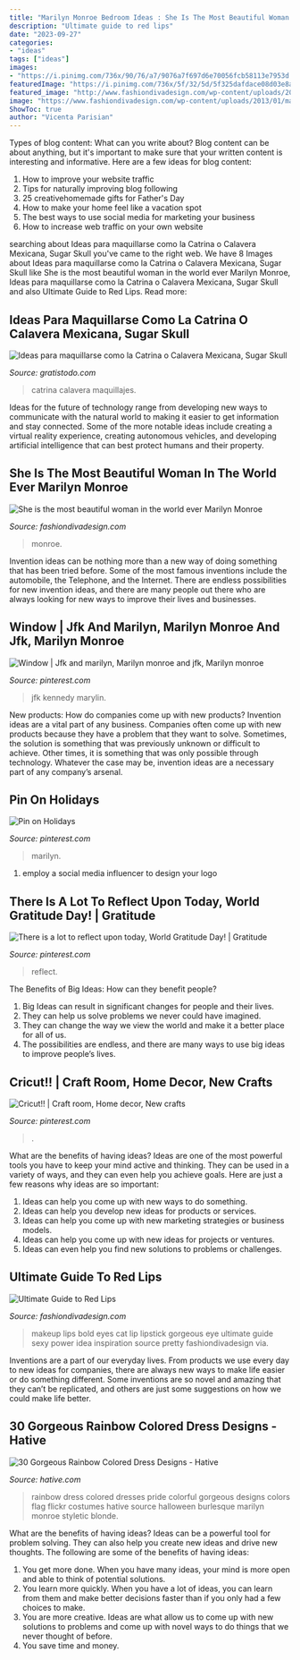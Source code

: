 ```yaml
---
title: "Marilyn Monroe Bedroom Ideas : She Is The Most Beautiful Woman In The World Ever Marilyn Monroe"
description: "Ultimate guide to red lips"
date: "2023-09-27"
categories:
- "ideas"
tags: ["ideas"]
images:
- "https://i.pinimg.com/736x/90/76/a7/9076a7f697d6e70056fcb58113e7953d.jpg"
featuredImage: "https://i.pinimg.com/736x/5f/32/5d/5f325dafdace08d03e8a97ecc83dfdf4--cricut.jpg"
featured_image: "http://www.fashiondivadesign.com/wp-content/uploads/2014/01/red-lips-cat-eyes-makeup.jpg"
image: "https://www.fashiondivadesign.com/wp-content/uploads/2013/01/marilyn-monroe-16.jpg"
ShowToc: true
author: "Vicenta Parisian"
---
```



Types of blog content: What can you write about?
Blog content can be about anything, but it's important to make sure that your written content is interesting and informative. Here are a few ideas for blog content:
1. How to improve your website traffic 
2. Tips for naturally improving blog following 
3. 25 creativehomemade gifts for Father's Day 
4. How to make your home feel like a vacation spot 
5. The best ways to use social media for marketing your business 
6. How to increase web traffic on your own website 

	

		
searching about Ideas para maquillarse como la Catrina o Calavera Mexicana, Sugar Skull you've came to the right web. We have 8 Images about Ideas para maquillarse como la Catrina o Calavera Mexicana, Sugar Skull like She is the most beautiful woman in the world ever Marilyn Monroe, Ideas para maquillarse como la Catrina o Calavera Mexicana, Sugar Skull and also Ultimate Guide to Red Lips. Read more:
		
    
## Ideas Para Maquillarse Como La Catrina O Calavera Mexicana, Sugar Skull

<img loading=lazy src="http://www.gratistodo.com/wp-content/uploads/2016/09/catrina-maquillaje.jpg" onerror="this.onerror=null;this.src='https://tse1.mm.bing.net/th?id=OIP.Twc_gxHZoYuQuaXN7GYq_gHaE5&amp;pid=15.1';" alt="Ideas para maquillarse como la Catrina o Calavera Mexicana, Sugar Skull">

_Source: gratistodo.com_

>catrina calavera maquillajes. 

	

Ideas for the future of technology range from developing new ways to communicate with the natural world to making it easier to get information and stay connected. Some of the more notable ideas include creating a virtual reality experience, creating autonomous vehicles, and developing artificial intelligence that can best protect humans and their property.

    
## She Is The Most Beautiful Woman In The World Ever Marilyn Monroe

<img loading=lazy src="https://www.fashiondivadesign.com/wp-content/uploads/2013/01/marilyn-monroe-16.jpg" onerror="this.onerror=null;this.src='https://tse1.mm.bing.net/th?id=OIP.IeQuo6OC8AHYbopv6TZxTAHaLH&amp;pid=15.1';" alt="She is the most beautiful woman in the world ever Marilyn Monroe">

_Source: fashiondivadesign.com_

>monroe. 

	

Invention ideas can be nothing more than a new way of doing something that has been tried before. Some of the most famous inventions include the automobile, the Telephone, and the Internet. There are endless possibilities for new invention ideas, and there are many people out there who are always looking for new ways to improve their lives and businesses.

    
## Window | Jfk And Marilyn, Marilyn Monroe And Jfk, Marilyn Monroe

<img loading=lazy src="https://i.pinimg.com/736x/a5/68/2e/a5682e072331f0520df2e175fb4a392b--john-f-kennedy-marylin-monroe.jpg" onerror="this.onerror=null;this.src='https://tse3.mm.bing.net/th?id=OIP.fK0UHWS9mHZ1y6npamK_WQHaK6&amp;pid=15.1';" alt="Window | Jfk and marilyn, Marilyn monroe and jfk, Marilyn monroe">

_Source: pinterest.com_

>jfk kennedy marylin. 

	

New products: How do companies come up with new products?
Invention ideas are a vital part of any business. Companies often come up with new products because they have a problem that they want to solve. Sometimes, the solution is something that was previously unknown or difficult to achieve. Other times, it is something that was only possible through technology. Whatever the case may be, invention ideas are a necessary part of any company’s arsenal.

    
## Pin On Holidays

<img loading=lazy src="https://i.pinimg.com/736x/13/39/d7/1339d7b6baec7df8feb7ab6879371d8a--marilyn-monroe-.jpg" onerror="this.onerror=null;this.src='https://tse3.mm.bing.net/th?id=OIP.U0cFma-JOxKIrHOIaTFW3QHaLP&amp;pid=15.1';" alt="Pin on Holidays">

_Source: pinterest.com_

>marilyn. 

	

1. employ a social media influencer to design your logo 

    
## There Is A Lot To Reflect Upon Today, World Gratitude Day! | Gratitude

<img loading=lazy src="https://i.pinimg.com/736x/90/76/a7/9076a7f697d6e70056fcb58113e7953d.jpg" onerror="this.onerror=null;this.src='https://tse3.mm.bing.net/th?id=OIP.u62pl2RRv2SfRl4fTla3OAHaLG&amp;pid=15.1';" alt="There is a lot to reflect upon today, World Gratitude Day! | Gratitude">

_Source: pinterest.com_

>reflect. 

	

The Benefits of Big Ideas: How can they benefit people?
1. Big Ideas can result in significant changes for people and their lives.
2. They can help us solve problems we never could have imagined.
3. They can change the way we view the world and make it a better place for all of us.
4. The possibilities are endless, and there are many ways to use big ideas to improve people’s lives.

    
## Cricut!! | Craft Room, Home Decor, New Crafts

<img loading=lazy src="https://i.pinimg.com/736x/5f/32/5d/5f325dafdace08d03e8a97ecc83dfdf4--cricut.jpg" onerror="this.onerror=null;this.src='https://tse2.mm.bing.net/th?id=OIP.4PULFKUFDQOzbOc7Uz_qzQHaJ4&amp;pid=15.1';" alt="Cricut!! | Craft room, Home decor, New crafts">

_Source: pinterest.com_

>. 

	

What are the benefits of having ideas?
Ideas are one of the most powerful tools you have to keep your mind active and thinking. They can be used in a variety of ways, and they can even help you achieve goals. Here are just a few reasons why ideas are so important: 
1. Ideas can help you come up with new ways to do something.
2. Ideas can help you develop new ideas for products or services. 
3. Ideas can help you come up with new marketing strategies or business models. 
4. Ideas can help you come up with new ideas for projects or ventures. 
5. Ideas can even help you find new solutions to problems or challenges.

    
## Ultimate Guide To Red Lips

<img loading=lazy src="http://www.fashiondivadesign.com/wp-content/uploads/2014/01/red-lips-cat-eyes-makeup.jpg" onerror="this.onerror=null;this.src='https://tse1.mm.bing.net/th?id=OIP.zrphb7GB10FpGFWUOTUx1AHaLH&amp;pid=15.1';" alt="Ultimate Guide to Red Lips">

_Source: fashiondivadesign.com_

>makeup lips bold eyes cat lip lipstick gorgeous eye ultimate guide sexy power idea inspiration source pretty fashiondivadesign via. 

	

Inventions are a part of our everyday lives. From products we use every day to new ideas for companies, there are always new ways to make life easier or do something different. Some inventions are so novel and amazing that they can’t be replicated, and others are just some suggestions on how we could make life better.

    
## 30 Gorgeous Rainbow Colored Dress Designs - Hative

<img loading=lazy src="https://hative.com/wp-content/uploads/2014/10/rainbow-colored-dress/18-rainbow-colored-dress-designs.jpg" onerror="this.onerror=null;this.src='https://tse4.mm.bing.net/th?id=OIP.uDCEZdm2lQ8wG_Me-bwZrAHaLG&amp;pid=15.1';" alt="30 Gorgeous Rainbow Colored Dress Designs - Hative">

_Source: hative.com_

>rainbow dress colored dresses pride colorful gorgeous designs colors flag flickr costumes hative source halloween burlesque marilyn monroe styletic blonde. 

	

What are the benefits of having ideas?
Ideas can be a powerful tool for problem solving. They can also help you create new ideas and drive new thoughts. The following are some of the benefits of having ideas: 
1. You get more done. When you have many ideas, your mind is more open and able to think of potential solutions. 
2. You learn more quickly. When you have a lot of ideas, you can learn from them and make better decisions faster than if you only had a few choices to make. 
3. You are more creative. Ideas are what allow us to come up with new solutions to problems and come up with novel ways to do things that we never thought of before. 
4. You save time and money.

